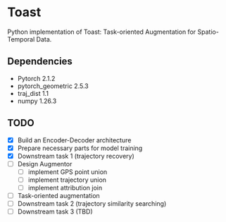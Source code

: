 # Toast
Python implementation of Toast: Task-oriented Augmentation for Spatio-Temporal Data.

## Dependencies
- Pytorch 2.1.2
- pytorch_geometric 2.5.3
- traj_dist 1.1
- numpy 1.26.3

## TODO
- [x] Build an Encoder-Decoder architecture
- [x] Prepare necessary parts for model training
- [x] Downstream task 1 (trajectory recovery)
- [ ] Design Augmentor
  - [ ] implement GPS point union
  - [ ] implement trajectory union
  - [ ] implement attribution join
- [ ] Task-oriented augmentation
- [ ] Downstream task 2 (trajectory similarity searching)
- [ ] Downstream task 3 (TBD)